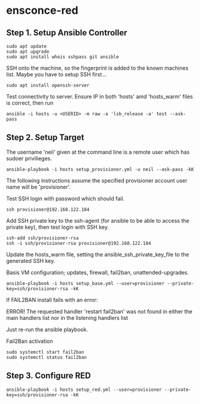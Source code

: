 # ensconce-red

## Step 1. Setup Ansible Controller

```
sudo apt update
sudo apt upgrade
sudo apt install whois sshpass git ansible
```

SSH onto the machine, so the fingerprint is added to the known machines list. Maybe you have to setup SSH first...

```
sudo apt install openssh-server
```

Test connectivity to server. Ensure IP in both 'hosts' amd 'hosts_warm' files is correct, then run 
```
ansible -i hosts -u <USERID> -m raw -a 'lsb_release -a' test --ask-pass
```

## Step 2. Setup Target

The username 'neil' given at the command line is a remote user which has sudoer privilieges. 
```
ansible-playbook -i hosts setup_provisioner.yml -u neil --ask-pass -kK
```

The following instructions assume the specified provisioner account user name will be 'provisioner'.

Test SSH login with password which should fail.
```
ssh provisioner@192.168.122.184
```

Add SSH private key to the ssh-agent (for ansible to be able to access the private key), then test login with SSH key. 
```
ssh-add ssh/provisioner-rsa
ssh -i ssh/provisioner-rsa provisioner@192.168.122.184 
```

Update the hosts_warm file, setting the ansible_ssh_private_key_file to the generated SSH key.

Basis VM configuration; updates, firewall, fail2ban, unattended-upgrades.
```
ansible-playbook -i hosts setup_base.yml --user=provisioner --private-key=ssh/provisioner-rsa -kK
```

If FAIL2BAN install fails with an error:

ERROR! The requested handler 'restart fail2ban' was not found in either the main handlers list nor in the listening handlers list

Just re-run the ansible playbook.

Fail2Ban activation
```
sudo systemctl start fail2ban
sudo systemctl status fail2ban
```

## Step 3. Configure RED

```
ansible-playbook -i hosts setup_red.yml --user=provisioner --private-key=ssh/provisioner-rsa -kK
```
